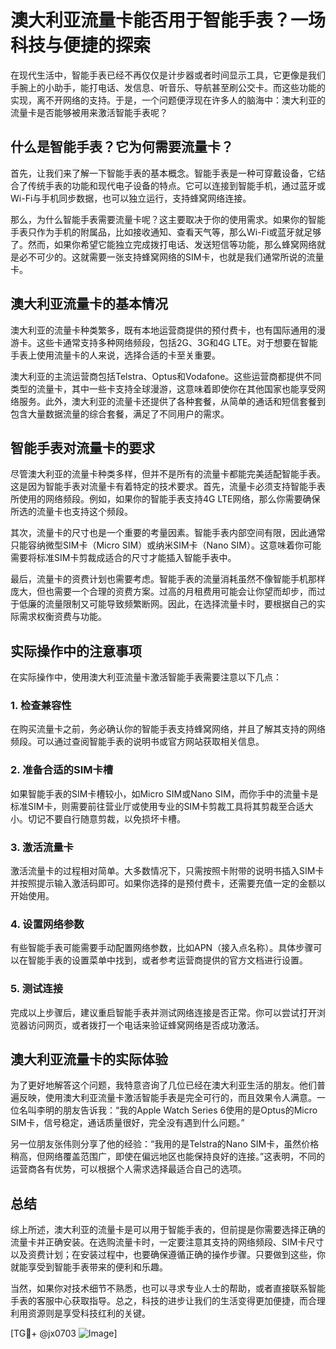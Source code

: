 # 澳大利亚流量卡能否用于智能手表？一场科技与便捷的探索

在现代生活中，智能手表已经不再仅仅是计步器或者时间显示工具，它更像是我们手腕上的小助手，能打电话、发信息、听音乐、导航甚至刷公交卡。而这些功能的实现，离不开网络的支持。于是，一个问题便浮现在许多人的脑海中：澳大利亚的流量卡是否能够被用来激活智能手表呢？

## 什么是智能手表？它为何需要流量卡？

首先，让我们来了解一下智能手表的基本概念。智能手表是一种可穿戴设备，它结合了传统手表的功能和现代电子设备的特点。它可以连接到智能手机，通过蓝牙或Wi-Fi与手机同步数据，也可以独立运行，支持蜂窝网络连接。

那么，为什么智能手表需要流量卡呢？这主要取决于你的使用需求。如果你的智能手表只作为手机的附属品，比如接收通知、查看天气等，那么Wi-Fi或蓝牙就足够了。然而，如果你希望它能独立完成拨打电话、发送短信等功能，那么蜂窝网络就是必不可少的。这就需要一张支持蜂窝网络的SIM卡，也就是我们通常所说的流量卡。

## 澳大利亚流量卡的基本情况

澳大利亚的流量卡种类繁多，既有本地运营商提供的预付费卡，也有国际通用的漫游卡。这些卡通常支持多种网络频段，包括2G、3G和4G LTE。对于想要在智能手表上使用流量卡的人来说，选择合适的卡至关重要。

澳大利亚的主流运营商包括Telstra、Optus和Vodafone。这些运营商都提供不同类型的流量卡，其中一些卡支持全球漫游，这意味着即使你在其他国家也能享受网络服务。此外，澳大利亚的流量卡还提供了各种套餐，从简单的通话和短信套餐到包含大量数据流量的综合套餐，满足了不同用户的需求。

## 智能手表对流量卡的要求

尽管澳大利亚的流量卡种类多样，但并不是所有的流量卡都能完美适配智能手表。这是因为智能手表对流量卡有着特定的技术要求。首先，流量卡必须支持智能手表所使用的网络频段。例如，如果你的智能手表支持4G LTE网络，那么你需要确保所选的流量卡也支持这个频段。

其次，流量卡的尺寸也是一个重要的考量因素。智能手表内部空间有限，因此通常只能容纳微型SIM卡（Micro SIM）或纳米SIM卡（Nano SIM）。这意味着你可能需要将标准SIM卡剪裁成适合的尺寸才能插入智能手表中。

最后，流量卡的资费计划也需要考虑。智能手表的流量消耗虽然不像智能手机那样庞大，但也需要一个合理的资费方案。过高的月租费用可能会让你望而却步，而过于低廉的流量限制又可能导致频繁断网。因此，在选择流量卡时，要根据自己的实际需求权衡资费与功能。

## 实际操作中的注意事项

在实际操作中，使用澳大利亚流量卡激活智能手表需要注意以下几点：

### 1. **检查兼容性**
在购买流量卡之前，务必确认你的智能手表支持蜂窝网络，并且了解其支持的网络频段。可以通过查阅智能手表的说明书或官方网站获取相关信息。

### 2. **准备合适的SIM卡槽**
如果智能手表的SIM卡槽较小，如Micro SIM或Nano SIM，而你手中的流量卡是标准SIM卡，则需要前往营业厅或使用专业的SIM卡剪裁工具将其剪裁至合适大小。切记不要自行随意剪裁，以免损坏卡槽。

### 3. **激活流量卡**
激活流量卡的过程相对简单。大多数情况下，只需按照卡附带的说明书插入SIM卡并按照提示输入激活码即可。如果你选择的是预付费卡，还需要充值一定的金额以开始使用。

### 4. **设置网络参数**
有些智能手表可能需要手动配置网络参数，比如APN（接入点名称）。具体步骤可以在智能手表的设置菜单中找到，或者参考运营商提供的官方文档进行设置。

### 5. **测试连接**
完成以上步骤后，建议重启智能手表并测试网络连接是否正常。你可以尝试打开浏览器访问网页，或者拨打一个电话来验证蜂窝网络是否成功激活。

## 澳大利亚流量卡的实际体验

为了更好地解答这个问题，我特意咨询了几位已经在澳大利亚生活的朋友。他们普遍反映，使用澳大利亚流量卡激活智能手表是完全可行的，而且效果令人满意。一位名叫李明的朋友告诉我：“我的Apple Watch Series 6使用的是Optus的Micro SIM卡，信号稳定，通话质量很好，完全没有遇到什么问题。”

另一位朋友张伟则分享了他的经验：“我用的是Telstra的Nano SIM卡，虽然价格稍高，但网络覆盖范围广，即使在偏远地区也能保持良好的连接。”这表明，不同的运营商各有优势，可以根据个人需求选择最适合自己的选项。

## 总结

综上所述，澳大利亚的流量卡是可以用于智能手表的，但前提是你需要选择正确的流量卡并正确安装。在选购流量卡时，一定要注意其支持的网络频段、SIM卡尺寸以及资费计划；在安装过程中，也要确保遵循正确的操作步骤。只要做到这些，你就能享受到智能手表带来的便利和乐趣。

当然，如果你对技术细节不熟悉，也可以寻求专业人士的帮助，或者直接联系智能手表的客服中心获取指导。总之，科技的进步让我们的生活变得更加便捷，而合理利用资源则是享受科技红利的关键。

[TG💪+ @jx0703 ![Image](https://github.com/user-attachments/assets/dbca1d08-cadb-493c-b0ec-ad6f7a83f270)]